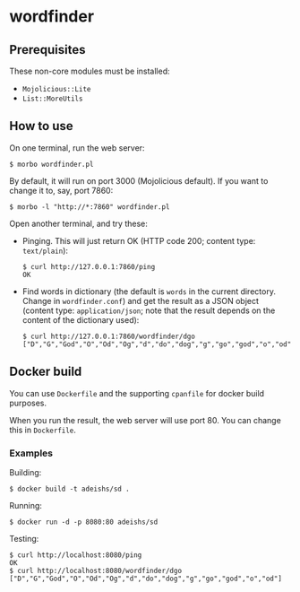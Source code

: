 # wordfinder

## Prerequisites

These non-core modules must be installed:
* `Mojolicious::Lite`
* `List::MoreUtils`

## How to use

On one terminal, run the web server:
```
$ morbo wordfinder.pl
```

By default, it will run on port 3000 (Mojolicious default). If you want to change it to, say, port 7860:
```
$ morbo -l "http://*:7860" wordfinder.pl
```

Open another terminal, and try these:
* Pinging. This will just return OK (HTTP code 200; content type: `text/plain`):
  ```
  $ curl http://127.0.0.1:7860/ping
  OK
  ```
* Find words in dictionary (the default is `words` in the current directory. Change in `wordfinder.conf`) and get the result as a JSON object (content type: `application/json`; note that the result depends on the content of the dictionary used):
  ```
  $ curl http://127.0.0.1:7860/wordfinder/dgo
  ["D","G","God","O","Od","Og","d","do","dog","g","go","god","o","od"]
  ```

## Docker build
You can use `Dockerfile` and the supporting `cpanfile` for docker build purposes.

When you run the result, the web server will use port 80. You can change this in `Dockerfile`.

### Examples

Building:
```
$ docker build -t adeishs/sd .
```

Running:
```
$ docker run -d -p 8080:80 adeishs/sd
```

Testing:
```
$ curl http://localhost:8080/ping
OK
$ curl http://localhost:8080/wordfinder/dgo
["D","G","God","O","Od","Og","d","do","dog","g","go","god","o","od"]
```
